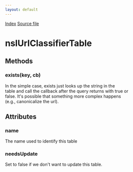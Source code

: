 ```yaml
---
layout: default
---
```

<div id='links'><a href="../index.html">Index</a>
<a href="http://dxr.mozilla.org/mozilla-central/source/toolkit/components/url-classifier/nsIUrlClassifierTable.idl">Source file</a>
</div>

# nsIUrlClassifierTable #

## Methods ##

### exists(key, cb) ###
  
In the simple case, exists just looks up the string in the  
table and call the callback after the query returns with true or  
false.  It's possible that something more complex happens  
(e.g., canonicalize the url).  
  

## Attributes ##

### name ###
  
The name used to identify this table  
  

### needsUpdate ###
  
Set to false if we don't want to update this table.  
  
